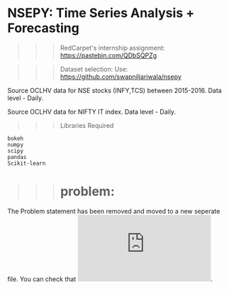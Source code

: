 # NSEPY: Time Series Analysis + Forecasting


>>> RedCarpet's internship assignment: https://pastebin.com/QDbSQPZg

>>> Dataset selection: Use: https://github.com/swapniljariwala/nsepy

Source OCLHV data for NSE stocks (INFY,TCS) between 2015-2016. Data level - Daily.

Source OCLHV data for NIFTY IT index. Data level - Daily.

>>> Libraries Required

```
bokeh
numpy
scipy
pandas
Scikit-learn
```

>>> # problem:

The Problem statement has been removed and moved to a new seperate file. You can check that ![here](https://github.com/Atul-Anand-Jha/Time-Series-Forecast-NSEPy/blob/master/Problem%20Statement.txt).



